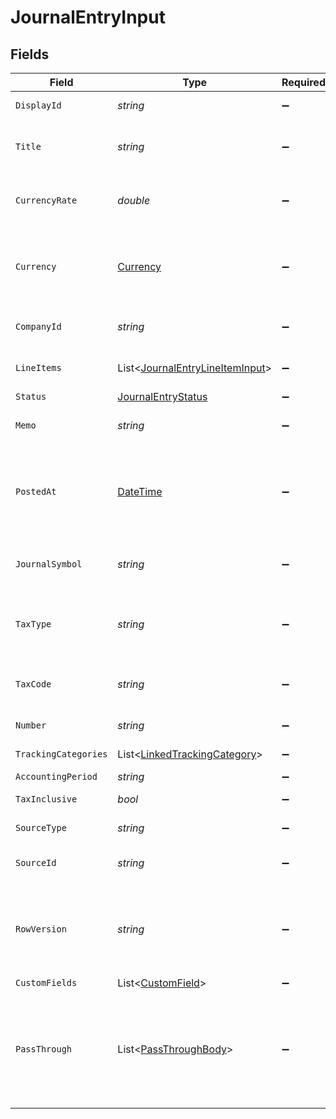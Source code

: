 # JournalEntryInput


## Fields

| Field                                                                                                                                                   | Type                                                                                                                                                    | Required                                                                                                                                                | Description                                                                                                                                             | Example                                                                                                                                                 |
| ------------------------------------------------------------------------------------------------------------------------------------------------------- | ------------------------------------------------------------------------------------------------------------------------------------------------------- | ------------------------------------------------------------------------------------------------------------------------------------------------------- | ------------------------------------------------------------------------------------------------------------------------------------------------------- | ------------------------------------------------------------------------------------------------------------------------------------------------------- |
| `DisplayId`                                                                                                                                             | *string*                                                                                                                                                | :heavy_minus_sign:                                                                                                                                      | Display ID of the journal entry                                                                                                                         | 12345                                                                                                                                                   |
| `Title`                                                                                                                                                 | *string*                                                                                                                                                | :heavy_minus_sign:                                                                                                                                      | Journal entry title                                                                                                                                     | Purchase Invoice-Inventory (USD): 2019/02/01 Batch Summary Entry                                                                                        |
| `CurrencyRate`                                                                                                                                          | *double*                                                                                                                                                | :heavy_minus_sign:                                                                                                                                      | Currency Exchange Rate at the time entity was recorded/generated.                                                                                       | 0.69                                                                                                                                                    |
| `Currency`                                                                                                                                              | [Currency](../../Models/Components/Currency.md)                                                                                                         | :heavy_minus_sign:                                                                                                                                      | Indicates the associated currency for an amount of money. Values correspond to [ISO 4217](https://en.wikipedia.org/wiki/ISO_4217).                      | USD                                                                                                                                                     |
| `CompanyId`                                                                                                                                             | *string*                                                                                                                                                | :heavy_minus_sign:                                                                                                                                      | The company ID the transaction belongs to                                                                                                               | 12345                                                                                                                                                   |
| `LineItems`                                                                                                                                             | List<[JournalEntryLineItemInput](../../Models/Components/JournalEntryLineItemInput.md)>                                                                 | :heavy_minus_sign:                                                                                                                                      | Requires a minimum of 2 line items that sum to 0                                                                                                        |                                                                                                                                                         |
| `Status`                                                                                                                                                | [JournalEntryStatus](../../Models/Components/JournalEntryStatus.md)                                                                                     | :heavy_minus_sign:                                                                                                                                      | Journal entry status                                                                                                                                    | draft                                                                                                                                                   |
| `Memo`                                                                                                                                                  | *string*                                                                                                                                                | :heavy_minus_sign:                                                                                                                                      | Reference for the journal entry.                                                                                                                        | Thank you for your business and have a great day!                                                                                                       |
| `PostedAt`                                                                                                                                              | [DateTime](https://learn.microsoft.com/en-us/dotnet/api/system.datetime?view=net-5.0)                                                                   | :heavy_minus_sign:                                                                                                                                      | This is the date on which the journal entry was added. This can be different from the creation date and can also be backdated.                          | 2020-09-30T07:43:32.000Z                                                                                                                                |
| `JournalSymbol`                                                                                                                                         | *string*                                                                                                                                                | :heavy_minus_sign:                                                                                                                                      | Journal symbol of the entry. For example IND for indirect costs                                                                                         | IND                                                                                                                                                     |
| `TaxType`                                                                                                                                               | *string*                                                                                                                                                | :heavy_minus_sign:                                                                                                                                      | The specific category of tax associated with a transaction like sales or purchase                                                                       | sales                                                                                                                                                   |
| `TaxCode`                                                                                                                                               | *string*                                                                                                                                                | :heavy_minus_sign:                                                                                                                                      | Applicable tax id/code override if tax is not supplied on a line item basis.                                                                            | 1234                                                                                                                                                    |
| `Number`                                                                                                                                                | *string*                                                                                                                                                | :heavy_minus_sign:                                                                                                                                      | Journal entry number.                                                                                                                                   | OIT00546                                                                                                                                                |
| `TrackingCategories`                                                                                                                                    | List<[LinkedTrackingCategory](../../Models/Components/LinkedTrackingCategory.md)>                                                                       | :heavy_minus_sign:                                                                                                                                      | A list of linked tracking categories.                                                                                                                   |                                                                                                                                                         |
| `AccountingPeriod`                                                                                                                                      | *string*                                                                                                                                                | :heavy_minus_sign:                                                                                                                                      | Accounting period                                                                                                                                       | 01-24                                                                                                                                                   |
| `TaxInclusive`                                                                                                                                          | *bool*                                                                                                                                                  | :heavy_minus_sign:                                                                                                                                      | Amounts are including tax                                                                                                                               | true                                                                                                                                                    |
| `SourceType`                                                                                                                                            | *string*                                                                                                                                                | :heavy_minus_sign:                                                                                                                                      | The source type of the journal entry                                                                                                                    | manual                                                                                                                                                  |
| `SourceId`                                                                                                                                              | *string*                                                                                                                                                | :heavy_minus_sign:                                                                                                                                      | A unique identifier for the source of the journal entry                                                                                                 | 12345                                                                                                                                                   |
| `RowVersion`                                                                                                                                            | *string*                                                                                                                                                | :heavy_minus_sign:                                                                                                                                      | A binary value used to detect updates to a object and prevent data conflicts. It is incremented each time an update is made to the object.              | 1-12345                                                                                                                                                 |
| `CustomFields`                                                                                                                                          | List<[CustomField](../../Models/Components/CustomField.md)>                                                                                             | :heavy_minus_sign:                                                                                                                                      | N/A                                                                                                                                                     |                                                                                                                                                         |
| `PassThrough`                                                                                                                                           | List<[PassThroughBody](../../Models/Components/PassThroughBody.md)>                                                                                     | :heavy_minus_sign:                                                                                                                                      | The pass_through property allows passing service-specific, custom data or structured modifications in request body when creating or updating resources. |                                                                                                                                                         |